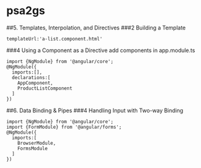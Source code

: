 # psa2gs
##5. Templates, Interpolation, and Directives
###2 Building a Template
```
templateUrl:'a-list.component.html'
```
###4 Using a Component as a Directive
add components in app.module.ts
```
import {NgModule} from '@angular/core';
@NgModule({
  imports:[],
  declarations:[
    AppComponent,
    ProductListComponent
  ]
})
```


##6. Data Binding & Pipes
###4 Handling Input with Two-way Binding
```
import {NgModule} from '@angular/core';
import {FormModule} from '@angular/forms';
@NgModule({
  imports:[
    BrowserModule,
    FormsModule
  ]
})
```
